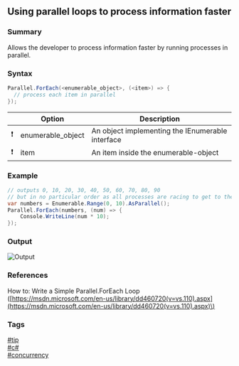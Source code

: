 ## Using parallel loops to process information faster

### Summary
Allows the developer to process information faster by running processes in parallel.

### Syntax
```csharp
Parallel.ForEach(<enumerable_object>, (<item>) => { 
  // process each item in parallel
});
```

|               | Option            | Description                                      |
| :-----------: | ----------------- | ------------------------------------------------ |
| :exclamation: | enumerable_object | An object implementing the IEnumerable interface |
| :exclamation: | item              | An item inside the enumerable-object             |

### Example
```csharp
// outputs 0, 10, 20, 30, 40, 50, 60, 70, 80, 90
// but in no particular order as all processes are racing to get to the Console.WriteLine statement
var numbers = Enumerable.Range(0, 10).AsParallel();
Parallel.ForEach(numbers, (num) => {
    Console.WriteLine(num * 10);
}); 
```

### Output
![Output](https://cloud.githubusercontent.com/assets/19519411/20269032/1fdb4c5c-aa47-11e6-9237-8a29edb23c04.png)  

### References
How to: Write a Simple Parallel.ForEach Loop \([https://msdn.microsoft.com/en-us/library/dd460720(v=vs.110).aspx](https://msdn.microsoft.com/en-us/library/dd460720(v=vs.110).aspx)\)   

### Tags
[#tip](../../tips.md)  
[#c#](../csharp.md)  
[#concurrency](concurrency.md)